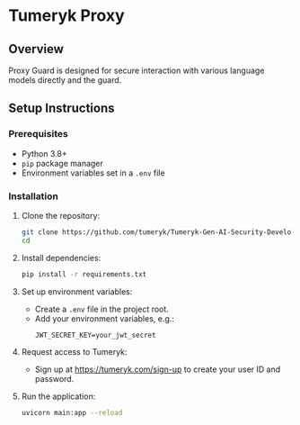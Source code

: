 
# Tumeryk Proxy

## Overview
Proxy Guard is designed for secure interaction with various language models directly and the guard.

## Setup Instructions

### Prerequisites
- Python 3.8+
- `pip` package manager
- Environment variables set in a `.env` file

### Installation
1. Clone the repository:
   ```bash
   git clone https://github.com/tumeryk/Tumeryk-Gen-AI-Security-Developer-SDK.git
   cd
   ```

2. Install dependencies:
   ```bash
   pip install -r requirements.txt
   ```

3. Set up environment variables:
   - Create a `.env` file in the project root.
   - Add your environment variables, e.g.:
     ```
     JWT_SECRET_KEY=your_jwt_secret
     ```

4. Request access to Tumeryk:
   - Sign up at https://tumeryk.com/sign-up to create your user ID and password.

6. Run the application:
   ```bash
   uvicorn main:app --reload
   ```